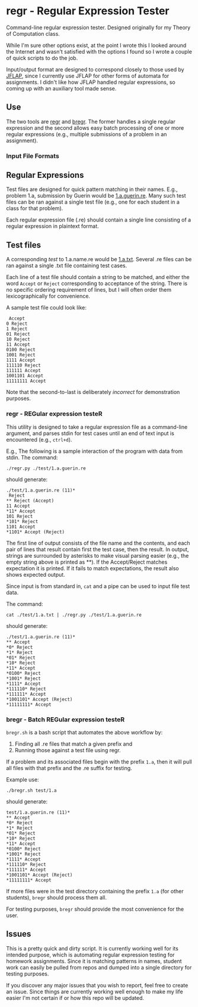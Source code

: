 # regr - Regular Expression Tester

Command-line regular expression tester. Designed originally for my Theory of Computation class.

While I'm sure other options exist, at the point I wrote this I looked around the Internet and wasn't satisfied with the options I found so I wrote a couple of quick scripts to do the job.

Input/output format are designed to correspond closely to those used by [JFLAP](https://www.jflap.org/), since I currently use JFLAP for other forms of automata for assignments. I didn't like how JFLAP handled regular expressions, so coming up with an auxiliary tool made sense.

## Use

The two tools are [regr](./regr.py) and [bregr](./bregr.sh). The former handles a single regular expression and the second allows easy batch processing of one or more regular expressions (e.g., multiple submissions of a problem in an assignment).

### Input File Formats

## Regular Expressions
Test files are designed for quick pattern matching in their names. E.g., problem 1.a, submission by Guerin would be [1.a.guerin.re](./test/1.a.guerin.re). Many such test files can be ran against a single test file (e.g., one for each student in a class for that problem).

Each regular expression file (.re) should contain a single line consisting of a regular expression in plaintext format.

## Test files
A corresponding *test* to 1.a.name.re would be [1.a.txt](./test/1.a.txt). Several .re files can be ran against a single .txt file containing test cases.

Each line of a test file should contain a string to be matched, and either the word `Accept` or `Reject` corresponding to acceptance of the string. There is no specific ordering requirement of lines, but I will often order them lexicographically for convenience.

A sample test file could look like:
```
 Accept
0 Reject
1 Reject
01 Reject
10 Reject
11 Accept
0100 Reject
1001 Reject
1111 Accept
111110 Reject
111111 Accept
1001101 Accept
11111111 Accept
```

Note that the second-to-last is deliberately *incorrect* for demonstration purposes.

### regr - REGular expression testeR

This utility is designed to take a regular expression file as a command-line argument, and parses stdin for test cases until an end of text input is encountered (e.g., `ctrl+d`).

E.g., The following is a sample interaction of the program with data from stdin. The command:
```
./regr.py ./test/1.a.guerin.re
```

should generate:

```
./test/1.a.guerin.re (11)*
 Reject
** Reject (Accept)
11 Accept
*11* Accept 
101 Reject
*101* Reject 
1101 Accept
*1101* Accept (Reject)
```

The first line of output consists of the file name and the contents, and each pair of lines that result contain first the test case, then the result. In output, strings are surrounded by asterisks to make visual parsing easier (e.g., the empty string above is printed as \*\*). If the Accept/Reject matches expectation it is printed. If it fails to match expectations, the result also shows expected output.

Since input is from standard in, `cat` and a pipe can be used to input file test data.

The command:
```
cat ./test/1.a.txt | ./regr.py ./test/1.a.guerin.re
```

should generate:

```
./test/1.a.guerin.re (11)*
** Accept 
*0* Reject 
*1* Reject 
*01* Reject 
*10* Reject 
*11* Accept 
*0100* Reject 
*1001* Reject 
*1111* Accept 
*111110* Reject 
*111111* Accept 
*1001101* Accept (Reject)
*11111111* Accept 
```

### bregr - Batch REGular expression testeR

`bregr.sh` is a bash script that automates the above workflow by:
1. Finding all .re files that match a given prefix and
2. Running those against a test file using regr.

If a problem and its associated files begin with the prefix `1.a`, then it will pull all files with that prefix and the .re suffix for testing.

Example use:
```
./bregr.sh test/1.a
```

should generate:
```
test/1.a.guerin.re (11)*
** Accept 
*0* Reject 
*1* Reject 
*01* Reject 
*10* Reject 
*11* Accept 
*0100* Reject 
*1001* Reject 
*1111* Accept 
*111110* Reject 
*111111* Accept 
*1001101* Accept (Reject)
*11111111* Accept 
```

If more files were in the test directory containing the prefix `1.a` (for other students), `bregr` should process them all.

For testing purposes, `bregr` should provide the most convenience for the user.

## Issues
This is a pretty quick and dirty script. It is currently working well for its intended purpose, which is automating regular expression testing for homework assignments. Since it is matching patterns in names, student work can easily be pulled from repos and dumped into a single directory for testing purposes.

If you discover any major issues that you wish to report, feel free to create an issue. Since things are currently working well enough to make my life easier I'm not certain if or how this repo will be updated.